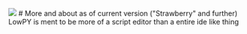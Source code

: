 <img src="https://cdn.discordapp.com/attachments/578453280405848064/965905027929636864/github_lowpy_label_thingy.png">
# More and about
as of current version ("Strawberry" and further) LowPY is ment to be more of a script editor than a entire ide like thing
